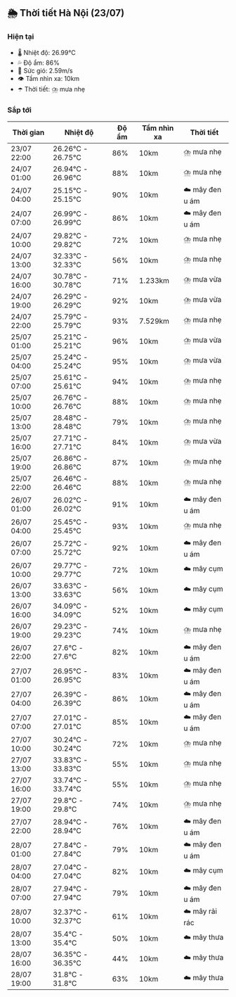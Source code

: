 ## 🌦️ Thời tiết Hà Nội (23/07)

### Hiện tại

- 🌡️ Nhiệt độ: 26.99℃
- 💦 Độ ẩm: 86%
- 💨 Sức gió: 2.59m/s
- 👁️ Tầm nhìn xa: 10km
- ☂️ Thời tiết: ⛈️ mưa nhẹ

### Sắp tới

| Thời gian | Nhiệt độ | Độ ẩm | Tầm nhìn xa | Thời tiết |
| --- | --- | --- | --- | --- |
| 23/07 22:00 | 26.26℃ - 26.75℃ | 86% | 10km | ⛈️ mưa nhẹ |
| 24/07 01:00 | 26.94℃ - 26.96℃ | 88% | 10km | ⛈️ mưa nhẹ |
| 24/07 04:00 | 25.15℃ - 25.15℃ | 90% | 10km | ☁️ mây đen u ám |
| 24/07 07:00 | 26.99℃ - 26.99℃ | 86% | 10km | ☁️ mây đen u ám |
| 24/07 10:00 | 29.82℃ - 29.82℃ | 72% | 10km | ⛈️ mưa nhẹ |
| 24/07 13:00 | 32.33℃ - 32.33℃ | 56% | 10km | ⛈️ mưa nhẹ |
| 24/07 16:00 | 30.78℃ - 30.78℃ | 71% | 1.233km | ⛈️ mưa vừa |
| 24/07 19:00 | 26.29℃ - 26.29℃ | 92% | 10km | ⛈️ mưa vừa |
| 24/07 22:00 | 25.79℃ - 25.79℃ | 93% | 7.529km | ⛈️ mưa nhẹ |
| 25/07 01:00 | 25.21℃ - 25.21℃ | 96% | 10km | ⛈️ mưa vừa |
| 25/07 04:00 | 25.24℃ - 25.24℃ | 95% | 10km | ⛈️ mưa vừa |
| 25/07 07:00 | 25.61℃ - 25.61℃ | 94% | 10km | ⛈️ mưa nhẹ |
| 25/07 10:00 | 26.76℃ - 26.76℃ | 88% | 10km | ⛈️ mưa nhẹ |
| 25/07 13:00 | 28.48℃ - 28.48℃ | 79% | 10km | ⛈️ mưa nhẹ |
| 25/07 16:00 | 27.71℃ - 27.71℃ | 84% | 10km | ⛈️ mưa vừa |
| 25/07 19:00 | 26.86℃ - 26.86℃ | 87% | 10km | ⛈️ mưa nhẹ |
| 25/07 22:00 | 26.46℃ - 26.46℃ | 88% | 10km | ⛈️ mưa nhẹ |
| 26/07 01:00 | 26.02℃ - 26.02℃ | 91% | 10km | ☁️ mây đen u ám |
| 26/07 04:00 | 25.45℃ - 25.45℃ | 93% | 10km | ⛈️ mưa nhẹ |
| 26/07 07:00 | 25.72℃ - 25.72℃ | 92% | 10km | ☁️ mây đen u ám |
| 26/07 10:00 | 29.77℃ - 29.77℃ | 72% | 10km | ☁️ mây cụm |
| 26/07 13:00 | 33.63℃ - 33.63℃ | 56% | 10km | ☁️ mây cụm |
| 26/07 16:00 | 34.09℃ - 34.09℃ | 52% | 10km | ☁️ mây cụm |
| 26/07 19:00 | 29.23℃ - 29.23℃ | 74% | 10km | ⛈️ mưa nhẹ |
| 26/07 22:00 | 27.6℃ - 27.6℃ | 82% | 10km | ☁️ mây đen u ám |
| 27/07 01:00 | 26.95℃ - 26.95℃ | 83% | 10km | ☁️ mây đen u ám |
| 27/07 04:00 | 26.39℃ - 26.39℃ | 86% | 10km | ☁️ mây đen u ám |
| 27/07 07:00 | 27.01℃ - 27.01℃ | 85% | 10km | ☁️ mây đen u ám |
| 27/07 10:00 | 30.24℃ - 30.24℃ | 72% | 10km | ⛈️ mưa nhẹ |
| 27/07 13:00 | 33.83℃ - 33.83℃ | 55% | 10km | ⛈️ mưa nhẹ |
| 27/07 16:00 | 33.74℃ - 33.74℃ | 55% | 10km | ⛈️ mưa nhẹ |
| 27/07 19:00 | 29.8℃ - 29.8℃ | 74% | 10km | ⛈️ mưa nhẹ |
| 27/07 22:00 | 28.94℃ - 28.94℃ | 76% | 10km | ☁️ mây đen u ám |
| 28/07 01:00 | 27.84℃ - 27.84℃ | 79% | 10km | ☁️ mây đen u ám |
| 28/07 04:00 | 27.04℃ - 27.04℃ | 82% | 10km | ☁️ mây cụm |
| 28/07 07:00 | 27.94℃ - 27.94℃ | 79% | 10km | ☁️ mây đen u ám |
| 28/07 10:00 | 32.37℃ - 32.37℃ | 61% | 10km | ☁️ mây rải rác |
| 28/07 13:00 | 35.4℃ - 35.4℃ | 50% | 10km | ☁️ mây thưa |
| 28/07 16:00 | 36.35℃ - 36.35℃ | 44% | 10km | ☁️ mây thưa |
| 28/07 19:00 | 31.8℃ - 31.8℃ | 63% | 10km | ☁️ mây thưa |
